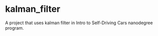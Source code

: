 # kalman_filter

A project that uses kalman filter in Intro to Self-Driving Cars nanodegree program.
